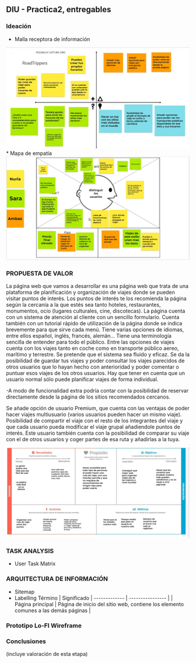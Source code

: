## DIU - Practica2, entregables

### Ideación 
* Malla receptora de información 
<img src="https://github.com/sabufu/DIU21/blob/master/P2/capturegrid.JPG" alt="grid"/>
* Mapa de empatía
<img src="https://github.com/sabufu/DIU21/blob/master/P2/empathy.JPG" alt="empathy"/>


### PROPUESTA DE VALOR

La página web que vamos a desarrollar es una página web que trata de una plataforma de planificación y organización de viajes donde se pueden visitar puntos de interés. Los puntos de interés te los recomienda la página según la cercanía a la que estés sea tanto hoteles, restaurantes, monumentos, ocio (lugares culturales, cine, discotecas). La página cuenta con un sistema de atención al cliente con un sencillo formulario. Cuenta también con un tutorial rápido de utilización de la página donde se indica brevemente para que sirve cada menú. Tiene varias opciones de idiomas, entre ellos español, inglés, francés, alemán... Tiene una terminología sencilla de entender para todo el público. Entre las opciones de viajes cuenta con los viajes tanto en coche como en transporte público aereo, marítimo y terrestre. Se pretende que el sistema sea fluido y eficaz. Se da la posibilidad de guardar tus viajes y poder consultar los viajes parecidos de otros usuarios que lo hayan hecho con anterioridad y poder comentar o puntuar esos viajes de los otros usuarios. Hay que tener en cuenta que un usuario normal sólo puede planificar viajes de forma individual.

-A modo de funcionalidad extra podría contar con la posibilidad de reservar directamente desde la página de los sitios recomendados cercanos.  

Se añade opción de usuario Premium, que cuenta con las ventajas de poder hacer viajes multiusuario (varios usuarios pueden hacer un mismo viaje). Posibilidad de compartir el viaje con el resto de los integrantes del viaje y que cada usuario pueda modificar el viaje grupal añadiendole puntos de interés. Este usuario también cuenta con la posibilidad de comparar su viaje con el de otros usuarios y coger partes de esa ruta y añadirlas a la tuya.

       
<img src="https://github.com/sabufu/DIU21/blob/master/P2/scope.JPG" alt="canvas"/>

### TASK ANALYSIS

* User Task Matrix 



### ARQUITECTURA DE INFORMACIÓN

* Sitemap 
* Labelling
Término           | Significado
| -------------   | ---------------- |
| Página principal | Página de inicio del sitio web, contiene los elemento comunes a las demás páginas |


### Prototipo Lo-FI Wireframe 


### Conclusiones  
(incluye valoración de esta etapa)
